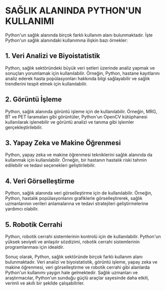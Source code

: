 # SAĞLIK ALANINDA PYTHON'UN KULLANIMI

Python'un sağlık alanında birçok farklı kullanım alanı bulunmaktadır. İşte Python'un sağlık alanındaki kullanımına ilişkin bazı örnekler:

## 1.	Veri Analizi ve Biyoistatistik

Python, sağlık sektöründeki büyük veri setleri üzerinde analiz yapmak ve sonuçları yorumlamak için kullanılabilir. Örneğin, Python, hastane kayıtlarını analiz ederek hasta popülasyonları hakkında bilgi sağlayabilir ve sağlık trendlerini tespit etmek için kullanılabilir.

## 2.	Görüntü İşleme
Python, sağlık alanında görüntü işleme için de kullanılabilir. Örneğin, MRG, BT ve PET taramaları gibi görüntüler, Python'un OpenCV kütüphanesi kullanılarak işlenebilir ve görüntü analizi ve tanıma gibi işlemler gerçekleştirilebilir.

## 3.	Yapay Zeka ve Makine Öğrenmesi
Python, yapay zeka ve makine öğrenmesi tekniklerini sağlık alanında da kullanmak için kullanılabilir. Örneğin, bir hastanın hastalık riski tahmin edilebilir ve tedavi seçenekleri geliştirilebilir.

## 4.	Veri Görselleştirme
Python, sağlık alanında veri görselleştirme için de kullanılabilir. Örneğin, Python, hastalık popülasyonlarını grafiklerle görselleştirerek, sağlık uzmanlarının verileri anlamalarına ve tedavi stratejileri geliştirmelerine yardımcı olabilir.

## 5.	Robotik Cerrahi
Python, robotik cerrahi sistemlerinin kontrolü için de kullanılabilir. Python'un yüksek seviyeli ve anlaşılır sözdizimi, robotik cerrahi sistemlerinin programlanması için idealdir.

Sonuç olarak, Python, sağlık sektöründe birçok farklı kullanım alanı bulunmaktadır. Veri analizi ve biyoistatistik, görüntü işleme, yapay zeka ve makine öğrenmesi, veri görselleştirme ve robotik cerrahi gibi alanlarda Python'un kullanımı yaygın hale gelmektedir. Sağlık uzmanları ve araştırmacılar, Python'un sunduğu güçlü araçlar sayesinde daha etkili, verimli ve akıllı bir şekilde çalışabilirler.

